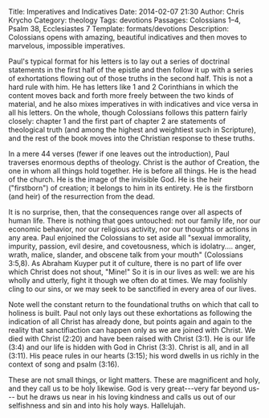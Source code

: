 Title: Imperatives and Indicatives
Date: 2014-02-07 21:30
Author: Chris Krycho
Category: theology
Tags: devotions
Passages: Colossians 1–4, Psalm 38, Ecclesiastes 7
Template: formats/devotions
Description: Colossians opens with amazing, beautiful indicatives and then moves to marvelous, impossible imperatives.

Paul's typical format for his letters is to lay out a series of doctrinal
statements in the first half of the epistle and then follow it up with a series
of exhortations flowing out of those truths in the second half. This is not a
hard rule with him. He has letters like 1 and 2 Corinthians in which the content
moves back and forth more freely between the two kinds of material, and he also
mixes imperatives in with indicatives and vice versa in all his letters. On the
whole, though Colossians follows this pattern fairly closely: chapter 1 and the
first part of chapter 2 are statements of theological truth (and among the
highest and weightiest such in Scripture), and the rest of the book moves into
the Christian response to these truths.

In a mere 44 verses (fewer if one leaves out the introduction), Paul traverses
enormous depths of theology. Christ is the author of Creation, the one in whom
all things hold together. He is before all things. He is the head of the church.
He is the image of the invisible God. He is the heir ("firstborn") of creation;
it belongs to him in its entirety. He is the firstborn (and heir) of the
resurrection from the dead.

It is no surprise, then, that the consequences range over all aspects of human
life. There is nothing that goes untouched: not our family life, nor our
economic behavior, nor our religious activity, nor our thoughts or actions in
any area. Paul enjoined the Colossians to set aside all "sexual immorality,
impurity, passion, evil desire, and covetousness, which is idolatry.... anger,
wrath, malice, slander, and obscene talk from your mouth" (Colossians 3:5,8). As
Abraham Kuyper put it of culture, there is no part of life over which Christ
does not shout, "Mine!" So it is in our lives as well: we are his wholly and
utterly, fight it though we often do at times. We may foolishly cling to our
sins, or we may seek to be sanctified in every area of our lives.

Note well the constant return to the foundational truths on which that call to
holiness is built. Paul not only lays out these exhortations as following the
indication of all Christ has already done, but points again and again to the
reality that sanctifiaction can happen only as we are joined with Christ. We
died with Christ (2:20) and have been raised with Christ (3:1). He is our life
(3:4) and our life is hidden with God in Christ (3:3). Christ is all, and in all
(3:11). His peace rules in our hearts (3:15); his word dwells in us richly in
the context of song and psalm (3:16).

These are not small things, or light matters. These are magnificent and holy,
and they call us to be holy likewise. God is very great---very far beyond us---
but he draws us near in his loving kindness and calls us out of our selfishness
and sin and into his holy ways. Hallelujah.